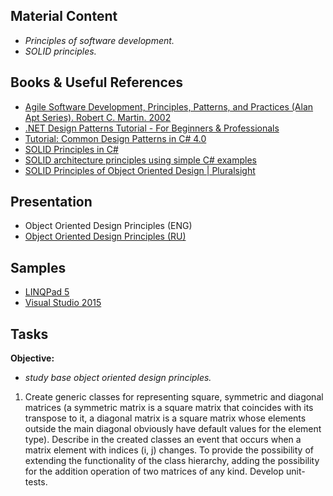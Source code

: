 ## Material Content 
- *Principles of software development.*
- *SOLID principles.*

## Books & Useful References 
- [Agile Software Development, Principles, Patterns, and Practices (Alan Apt Series). Robert C. Martin. 2002](https://www.goodreads.com/book/show/84985.Agile_Software_Development_Principles_Patterns_and_Practices)
- [.NET Design Patterns Tutorial - For Beginners & Professionals](http://www.dotnettricks.com/learn/designpatterns)
- [Tutorial: Common Design Patterns in C# 4.0](https://csharpdesignpatterns.codeplex.com/)
- [SOLID Principles in C#](http://www.c-sharpcorner.com/UploadFile/damubetha/solid-principles-in-C-Sharp/)
- [SOLID architecture principles using simple C# examples](https://www.codeproject.com/Articles/703634/SOLID-architecture-principles-using-simple-Csharp)
- [SOLID Principles of Object Oriented Design | Pluralsight](https://www.pluralsight.com/courses/principles-oo-design)

## Presentation 
- Object Oriented Design Principles (ENG)
- [Object Oriented Design Principles (RU)](https://github.com/EPM-RD-NETLAB/.NET-Framework-modules/blob/master/M16.%20Object%20Oriented%20Design%20Principles/Object%20Oriented%20Design%20Principles.pptx)

## Samples 
- [LINQPad 5](https://github.com/EPM-RD-NETLAB/.NET-Framework-modules/tree/master/M16.%20Object%20Oriented%20Design%20Principles/Samples/LINQPad/SOLID)
- [Visual Studio 2015](https://github.com/EPM-RD-NETLAB/.NET-Framework-modules/tree/master/M16.%20Object%20Oriented%20Design%20Principles/Samples/VS%202015)

## Tasks  
**Objective:** 
- *study base object oriented design principles.*
1. Create generic classes for representing square, symmetric and diagonal matrices (a symmetric matrix is a square matrix that coincides with its transpose to it, a diagonal matrix is a square matrix whose elements outside the main diagonal obviously have default values for the element type). Describe in the created classes an event that occurs when a matrix element with indices (i, j) changes. To provide the possibility of extending the functionality of the class hierarchy, adding the possibility for the addition operation of two matrices of any kind. Develop unit-tests.
